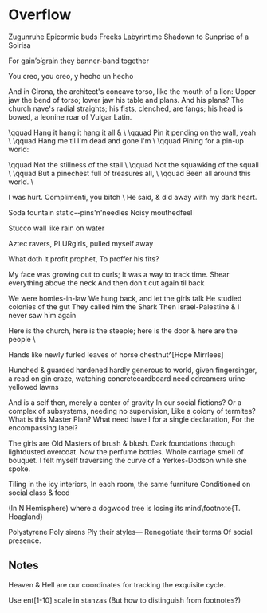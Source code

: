 # Overflow

Zugunruhe
Epicormic buds
Freeks
Labyrintime
Shadown to Sunprise of a Solrisa

For gain’o’grain they banner-band together

You creo, you creo, y hecho un hecho

And in Girona, the architect's concave torso, like the mouth of a lion: Upper jaw the bend of torso; lower jaw his table and plans. And his plans? The church nave's radial straights; his fists, clenched, are fangs; his head is bowed, a leonine roar of Vulgar Latin.

\qquad Hang it hang it hang it all \& \\
\qquad Pin it pending on the wall, yeah \\
\qquad Hang me til I'm dead and gone I'm \\
\qquad Pining for a pin-up world:

\qquad Not the stillness of the stall \\
\qquad Not the squawking of the squall \\
\qquad But a pinechest full of treasures all, \\
\qquad Been all around this world. \\

I was hurt. Complimenti, you bitch \\
He said, \& did away with my dark heart.
<!-- Reference to Eliot & Pound -->

Soda fountain static--pins'n'needles
Noisy mouthedfeel

Stucco wall like rain on water

Aztec ravers, PLURgirls, pulled myself away
<!-- This needs to happen somewhere new, but is important part--somethingabout decadence of cities -- maybe in Rio? -->

What doth it profit prophet,
To proffer his fits?

My face was growing out to curls;
It was a way to track time.
Shear everything above the neck
And then don't cut again til back

We were homies-in-law
We hung back, and let the girls talk
He studied colonies of the gut
They called him the Shark
Then Israel-Palestine \& I never saw him again

Here is the church, here is the steeple; here is the door \& here are the people \\

Hands like newly furled leaves of horse chestnut^[Hope Mirrlees]

Hunched & guarded hardened
hardly generous to world, given
fingersinger, a read on
gin craze, watching
concretecardboard needledreamers
urine-yellowed lawns

And is a self then, merely a center of gravity
In our social fictions?
Or a complex of subsystems, needing no supervision,
Like a colony of termites?
What is this Master Plan?
What need have I for a single declaration,
For the encompassing label?

The girls are Old Masters of brush & blush. Dark foundations through lightdusted overcoat. Now the perfume bottles. Whole carriage smell of bouquet. I felt myself traversing the curve of a Yerkes-Dodson while she spoke.

Tiling in the icy interiors,
In each room, the same furniture
Conditioned on social class \& feed

(In N Hemisphere) where a dogwood tree is losing its mind\footnote{T. Hoagland}

Polystyrene
Poly sirens
Ply their styles—
Renegotiate their terms
Of social presence.

## Notes

Heaven & Hell are our coordinates for tracking the exquisite cycle.

Use ent[1-10] scale in stanzas (But how to distinguish from footnotes?)
